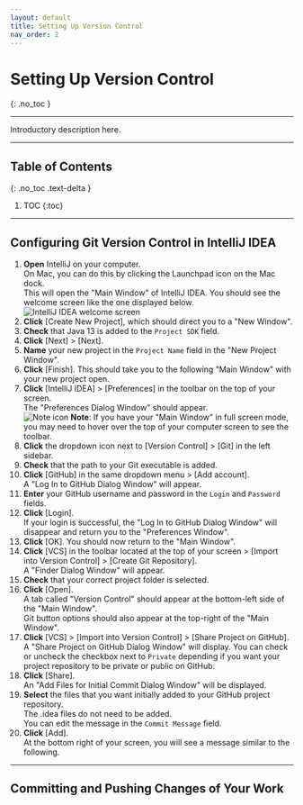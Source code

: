 ```yaml
---
layout: default
title: Setting Up Version Control
nav_order: 2
---
```


# Setting Up Version Control
{: .no_toc }


---

Introductory description here. 

---

## Table of Contents
{: .no_toc .text-delta }

1. TOC
{:toc}

---

## Configuring Git Version Control in IntelliJ IDEA
1. **Open** IntelliJ on your computer.<br> 
On Mac, you can do this by clicking the Launchpad icon on the Mac dock.<br>
This will open the "Main Window" of IntelliJ IDEA. You should see the welcome screen like the one displayed below.<br>
![IntelliJ IDEA welcome screen](https://github.com/seungho0106/Documentation/blob/gh-pages/assets/images/version-control/vc1.png?raw=true "IntelliJ IDEA welcome screen")
2. **Click** \[Create New Project\], which should direct you to a "New Window".<br> 
3. **Check** that Java 13 is added to the `Project SDK` field.
4. **Click** \[Next\] > \[Next\].
5. **Name** your new project in the `Project Name` field in the "New Project Window".
6. **Click** \[Finish\]. This should take you to the following "Main Window" with your new project open.
7. **Click** \[IntelliJ IDEA\] > \[Preferences\] in the toolbar on the top of your screen. <br>
The "Preferences Dialog Window" should appear.<br>
![Note icon](https://github.com/seungho0106/Documentation/blob/gh-pages/assets/images/note-icon.png?raw=true "Note icon")  **Note**: If you have your "Main Window" in full screen mode, you may need to hover over the top of your computer screen to see the toolbar.<br>
8. **Click** the dropdown icon next to \[Version Control\] > \[Git\] in the left sidebar.
9. **Check** that the path to your Git executable is added. 
10. **Click** [GitHub] in the same dropdown menu > \[Add account\].<br>
A "Log In  to GitHub Dialog Window" will appear.
11. **Enter** your GitHub username and password in the `Login` and `Password` fields.
12. **Click** \[Login\].<br>
If your login is successful, the "Log In to GitHub Dialog Window" will disappear and return you to the "Preferences Window".
13. **Click** \[OK\]. You should now return to the "Main Window".
14. **Click** \[VCS\] in the toolbar located at the top of your screen > \[Import into Version Control\] > \[Create Git Repository\].<br>
A "Finder Dialog Window" will appear.
15. **Check** that your correct project folder is selected.
16. **Click** \[Open\].<br>
A tab called "Version Control" should appear at the bottom-left side of the "Main Window".<br>
Git button options should also appear at the top-right of the "Main Window".
17. **Click** \[VCS\] > \[Import into Version Control\] > \[Share Project on GitHub\].<br>
A "Share Project on GitHub Dialog Window" will display. You can check or uncheck the checkbox next to `Private` depending if you want your project repository to be private or public on GitHub.
18. **Click** \[Share\].<br>
An "Add Files for Initial Commit Dialog Window" will be displayed.
19. **Select** the files that you want initially added to your GitHub project repository.<br>
The .idea files do not need to be added.<br>
You can edit the message in the `Commit Message` field.
20. **Click** \[Add\].<br>
At the bottom right of your screen, you will see a message similar to the following. 

---

## Committing and Pushing Changes of Your Work